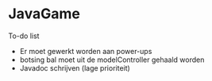 # JavaGame
To-do list

- Er moet gewerkt worden aan power-ups
- botsing bal moet uit de modelController gehaald worden
- Javadoc schrijven (lage prioriteit)
